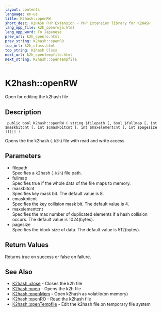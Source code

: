 ```yaml
---
layout: contents
language: en-us
title: K2hash::openRW
short_desc: K2HASH PHP Extension - PHP Extension library for K2HASH
lang_opp_file: k2h_openrwja.html
lang_opp_word: To Japanese
prev_url: k2h_openro.html
prev_string: K2hash::openRO
top_url: k2h_class.html
top_string: K2hash Class
next_url: k2h_opentempfile.html
next_string: K2hash::openTempfile
---
```


# K2hash::openRW
Open for editing the k2hash file

## Description

```
 public bool K2hash::openRW ( string $filepath [, bool $fullmap [, int $maskbitcnt [, int $cmaskbitcnt [, int $maxelementcnt [, int $pagesize ]]]]] )
```

Opens the the k2hash (`.k2h`) file with read and write access. 

## Parameters
- filepath  
Specifies a k2hash (`.k2h`) file path.
- fullmap  
Specifies true if the whole data of the file maps to memory.
- maskbitcnt  
Specifies key mask bit. The default value is 8.
- cmaskbitcnt  
Specifies the key collision mask bit. The default value is 4.
- maxelementcnt  
Specifies the max number of duplicated elements if a hash collision occurs. The default value is 1024(bytes).
- pagesize  
Specifies the block size of data. The default value is 512(bytes).

## Return Values
Returns true on success or false on failure. 

## See Also
- [K2hash::close](k2h_close.html) - Closes the k2h file
- [K2hash::open](k2h_open.html) - Opens the k2h file
- [K2hash::openMem](k2h_openmem.html) - Open k2hash as volatile(on memory)
- [K2hash::openRO](k2h_openro.html) - Read the k2hash file
- [K2hash::openTempfile](k2h_opentempfile.html) - Edit the k2hash file on temporary file system
